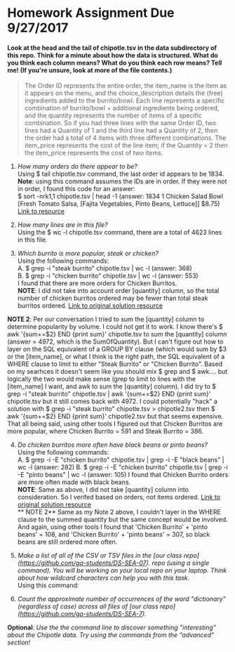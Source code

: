 # Homework Assignment Due 9/27/2017

#### Look at the head and the tail of chipotle.tsv in the data subdirectory of this repo. Think for a minute about how the data is structured. What do you think each column means? What do you think each row means? Tell me! (If you're unsure, look at more of the file contents.)  

> The Order ID represents the entire order, the item_name is the item as it appears on the menu, and the choice_description details the (free) ingredients added to the burrito/bowl. Each line represents a specific combination of burrito/bowl + additional ingredients being ordered, and the quantity represents the number of items of a specific combination. So if you had three lines with the same Order ID, two lines had a Quantity of 1 and the third line had a Quantity of 2, then the order had a total of 4 items with three different combinations. The item_price represents the cost of the line item; if the Quantity = 2 then the item_price represents the cost of two items.  


1. *How many orders do there appear to be?*  
    Using $ tail chipotle.tsv command, the last order id appears to be 1834.  
    **Note**: using this command assumes the IDs are in order. If they were not in order, I found this code for an answer:  
    $ sort -nrk1,1 chipotle.tsv | head -1 (answer: 1834    1       Chicken Salad Bowl      [Fresh Tomato Salsa, [Fajita Vegetables, Pinto Beans, Lettuce]] $8.75)
     [Link to resource](https://unix.stackexchange.com/questions/170204/find-the-max-value-of-column-1-and-print-respective-record-from-column-2-from-fi)
    
2. *How many lines are in this file?*  
    Using the $ wc -l chipotle.tsv command, there are a total of 4623 lines in this file.

3. *Which burrito is more popular, steak or chicken?*  
    Using the following commands:  
    A. $ grep -i "steak burrito" chipotle.tsv | wc -l   (answer: 368)  
    B. $ grep -i "chicken burrito" chipotle.tsv | wc -l (answer: 553)  
    I found that there are more orders for Chicken Burritos.   
    **NOTE**: I did not take into account order [quantity] column, so the total number of chicken burritos ordered may be fewer than total steak burritos ordered.
  [Link to original solution resource](https://unix.stackexchange.com/questions/291225/count-the-number-of-lines-found-by-grep)

  **NOTE 2**: Per our conversation I tried to sum the [quantity] column to determine popularity by volume. I could not get it to work. I know there's $ awk '{sum+=$2} END {print sum}' chipotle.tsv to sum the [quantity] column (answer = 4972, which is the SumOfQuantity). But I can't figure out how to layer on the SQL equivalent of a GROUP BY clause (which would sum by $3 or the [item_name], or what I think is the right path, the SQL equivalent of a WHERE clause to limit to either "Steak Burrito" or "Chicken Burrito". Based on my searhces it doesn't seem like you should mix $ grep and $ awk.... but logically the two would make sense (grep to limit to lines with the [item_name] I want, and awk to sum the [quantity] column). I did try to $ grep -i "steak burrito" chipotle.tsv |  awk '{sum+=$2} END {print sum}' chipotle.tsv but it still comes back with 4972. I could potentially "hack" a solution with $ grep -i "steak burrito" chipotle.tsv > chipotle2.tsv then $ awk '{sum+=$2} END {print sum}' chipotle2.tsv but that seems expensive. That all being said, using other tools I figured out that Chicken Burritos are more popular,  where Chicken Burrito = 591 and Steak Burrito = 386.
  
4. *Do chicken burritos more often have black beans or pinto beans?*  
    Using the following commands:  
    A. $ grep -i -E "chicken burrito" chipotle.tsv | grep -i -E "black beans" | wc -l (answer: 282)
    B. $ grep -i -E "chicken burrito" chipotle.tsv | grep -i -E "pinto beans" | wc -l (answer: 105)
    I found that Chicken Burrito orders are more often made with black beans.  
    **NOTE**: Same as above, I did not take [quantity] column into consideration. So I verifed based on orders, not items ordered.
    [Link to original solution resource](http://www.thegeekstuff.com/2011/10/grep-or-and-not-operators/)  
    ** NOTE 2** Same as my Note 2 above, I couldn't layer in the WHERE clause to the summed quantity but the same concept would be involved. And again, using other tools I found that 'Chicken Burrito' + 'pinto beans' = 108, and 'Chicken Burrito' + 'pinto beans' = 307, so black beans are still ordered more often.

5. *Make a list of all of the CSV or TSV files in the [our class repo] (https://github.com/ga-students/DS-SEA-07). repo (using a single command). You will be working on your local repo on your laptop. Think about how wildcard characters can help you with this task.*  
    Using this command:



6. *Count the approximate number of occurrences of the word "dictionary" (regardless of case) across all files of [our class repo] (https://github.com/ga-students/DS-SEA-7).*

**Optional**: *Use the the command line to discover something "interesting" about the Chipotle data. Try using the commands from the "advanced" section!*
